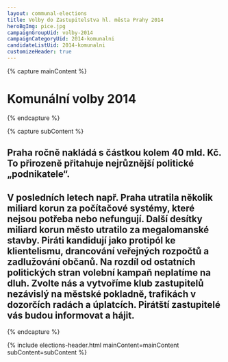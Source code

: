 ```yaml
---
layout: communal-elections
title: Volby do Zastupitelstva hl. města Prahy 2014
heroBgImg: pice.jpg
campaignGroupUid: volby-2014
campaignCategoryUid: 2014-komunalni
candidateListUid: 2014-komunalni
customizeHeader: true
---
```


{% capture mainContent %}
  <h1 class="head-alt-lg md:head-alt-xl text-center">Komunální volby 2014</h1>
{% endcapture %}

{% capture subContent %}
<h2 class="head-xs md:head-base mt-2 text-center"><strong>Praha ročně nakládá s částkou kolem 40 mld. Kč. To přirozeně přitahuje nejrůznější politické „podnikatele“. </strong></h2>  
<h2 class="head-xs md:head-base mt-2 text-center">V posledních letech např. Praha utratila několik miliard korun za počítačové systémy, které nejsou potřeba nebo nefungují. Další desítky miliard korun město utratilo za megalomanské stavby. Piráti kandidují jako protipól ke klientelismu, drancování veřejných rozpočtů a zadlužování občanů. Na rozdíl od ostatních politických stran volební kampaň neplatíme na dluh. Zvolte nás a vytvoříme klub zastupitelů nezávislý na městské pokladně, trafikách v dozorčích radách a úplatcích. Pirátští zastupitelé vás budou informovat a hájit.</h2>
{% endcapture %}

{% include elections-header.html mainContent=mainContent subContent=subContent %}
